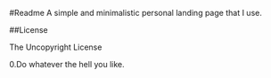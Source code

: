 #Readme
A simple and minimalistic personal landing page that I use.

##License

The Uncopyright License

0.Do whatever the hell you like.